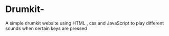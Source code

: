 # Drumkit- 
A simple drumkit website using HTML , css and JavaScript to play different sounds when certain keys are pressed 
